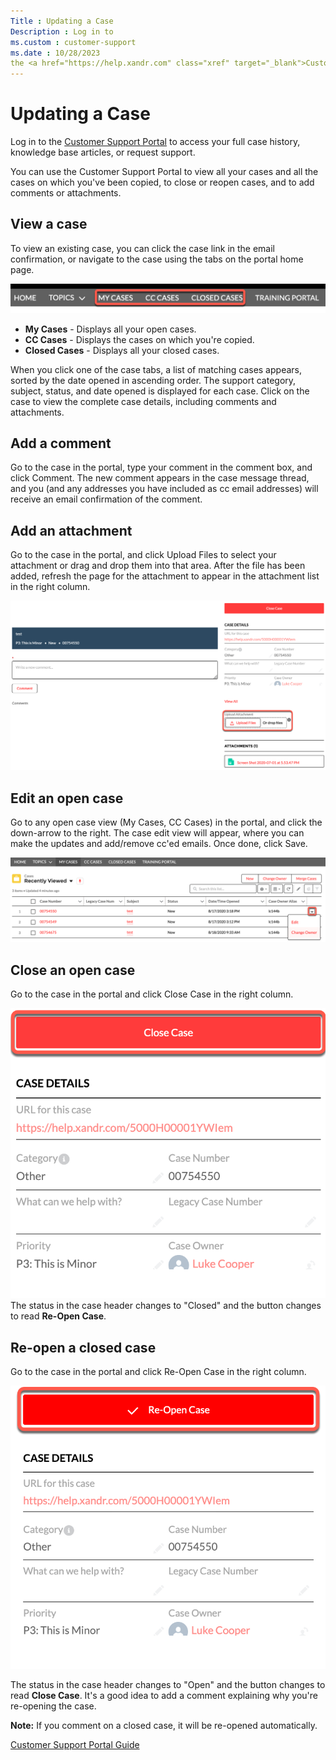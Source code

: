 ```yaml
---
Title : Updating a Case
Description : Log in to
ms.custom : customer-support
ms.date : 10/28/2023
the <a href="https://help.xandr.com" class="xref" target="_blank">Customer
---
```



# Updating a Case



Log in to
the <a href="https://help.xandr.com" class="xref" target="_blank">Customer
Support Portal</a> to access your full case history, knowledge base
articles, or request support.

You can use the Customer Support Portal to view all your cases and all
the cases on which you've been copied, to close or reopen cases, and to
add comments or attachments.



## View a case

To view an existing case, you can click the case link in the email
confirmation, or navigate to the case using the tabs on the portal home
page.

 ![XCS Part I](media/xcs-i.png)



- **My Cases** - Displays all your open cases.
- **CC Cases** - Displays the cases on which you're copied.
- **Closed Cases** - Displays all your closed cases.



When you click one of the case tabs, a list of matching cases appears,
sorted by the date opened in ascending order. The support category,
subject, status, and date opened is displayed for each case. Click on
the case to view the complete case details, including comments and
attachments.





## Add a comment

Go to the case in the portal, type your comment in the comment box, and
click Comment. The new comment appears
in the case message thread, and you (and any addresses you have included
as cc email addresses) will receive an email confirmation of the
comment.





## Add an attachment

Go to the case in the portal, and click Upload Files to select your
attachment or drag and drop them into that area. After the file has been
added, refresh the page for the attachment to appear in the attachment
list in the right column.

 ![XCS Part J](media/xcs-j.png)





## Edit an open case

Go to any open case view (My Cases, CC Cases) in the portal, and click
the down-arrow to the right. The case edit view will appear, where you
can make the updates and add/remove cc'ed emails. Once done, click
Save.

 ![XCS Part K](media/xcs-k.png)





## Close an open case

Go to the case in the portal and click Close
Case in the right column. 

 ![XCS Part L](media/xcs-l.png)
The status in the case header changes to "Closed" and the button changes
to read **Re-Open Case**.





## Re-open a closed case

Go to the case in the portal and click
Re-Open Case in the right column.

 ![XCS Part M](media/xcs-m.png)

The status in the case header changes to "Open" and the button changes
to read **Close Case**. It's a good idea to add a comment explaining why
you're re-opening the case.  





<b>Note:</b> If you comment on a closed case,
it will be re-opened automatically.







<a href="xcs-customer-support-portal-guide.md"
class="link">Customer Support Portal Guide</a>






